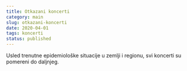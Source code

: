 ```yaml
---
title: Otkazani koncerti
category: main
slug: otkazani-koncerti
date: 2020-04-01
tags: koncerti
status: published
---
```

Usled trenutne epidemiološke situacije u zemlji i regionu, svi koncerti su pomereni do daljnjeg.